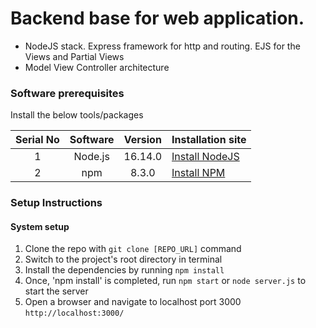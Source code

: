 # Backend base for web application.
- NodeJS stack. Express framework for http and routing. EJS for the Views and Partial Views
- Model View Controller architecture


### Software prerequisites

Install the below tools/packages

| Serial No   | Software           | Version   | Installation site |
| :---------: | :----------------: | :-------: | :---------------- |
| 1           | Node.js            |  16.14.0  | [Install NodeJS](https://nodejs.org/en/download/) |
| 2           | npm                |  8.3.0    | [Install NPM](https://www.npmjs.com/get-npm)      |



### Setup Instructions

#### System setup
1. Clone the repo with `git clone [REPO_URL]` command
2. Switch to the project's root directory in terminal
3. Install the dependencies by running `npm install`
4. Once, 'npm install' is completed, run `npm start` or `node server.js` to start the server
5. Open a browser and navigate to localhost port 3000 `http://localhost:3000/`
